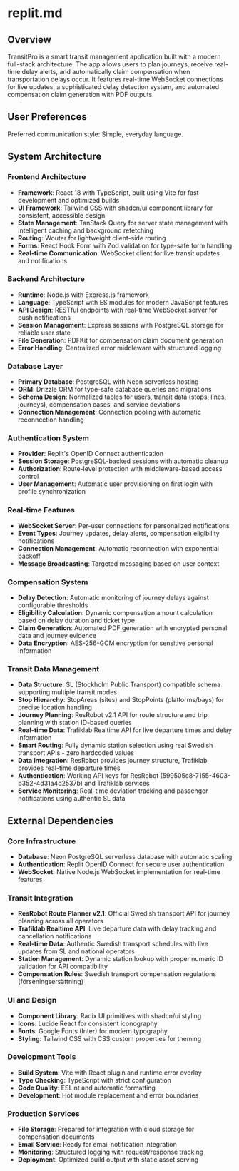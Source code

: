 # replit.md

## Overview

TransitPro is a smart transit management application built with a modern full-stack architecture. The app allows users to plan journeys, receive real-time delay alerts, and automatically claim compensation when transportation delays occur. It features real-time WebSocket connections for live updates, a sophisticated delay detection system, and automated compensation claim generation with PDF outputs.

## User Preferences

Preferred communication style: Simple, everyday language.

## System Architecture

### Frontend Architecture
- **Framework**: React 18 with TypeScript, built using Vite for fast development and optimized builds
- **UI Framework**: Tailwind CSS with shadcn/ui component library for consistent, accessible design
- **State Management**: TanStack Query for server state management with intelligent caching and background refetching
- **Routing**: Wouter for lightweight client-side routing
- **Forms**: React Hook Form with Zod validation for type-safe form handling
- **Real-time Communication**: WebSocket client for live transit updates and notifications

### Backend Architecture
- **Runtime**: Node.js with Express.js framework
- **Language**: TypeScript with ES modules for modern JavaScript features
- **API Design**: RESTful endpoints with real-time WebSocket server for push notifications
- **Session Management**: Express sessions with PostgreSQL storage for reliable user state
- **File Generation**: PDFKit for compensation claim document generation
- **Error Handling**: Centralized error middleware with structured logging

### Database Layer
- **Primary Database**: PostgreSQL with Neon serverless hosting
- **ORM**: Drizzle ORM for type-safe database queries and migrations
- **Schema Design**: Normalized tables for users, transit data (stops, lines, journeys), compensation cases, and service deviations
- **Connection Management**: Connection pooling with automatic reconnection handling

### Authentication System
- **Provider**: Replit's OpenID Connect authentication
- **Session Storage**: PostgreSQL-backed sessions with automatic cleanup
- **Authorization**: Route-level protection with middleware-based access control
- **User Management**: Automatic user provisioning on first login with profile synchronization

### Real-time Features
- **WebSocket Server**: Per-user connections for personalized notifications
- **Event Types**: Journey updates, delay alerts, compensation eligibility notifications
- **Connection Management**: Automatic reconnection with exponential backoff
- **Message Broadcasting**: Targeted messaging based on user context

### Compensation System
- **Delay Detection**: Automatic monitoring of journey delays against configurable thresholds
- **Eligibility Calculation**: Dynamic compensation amount calculation based on delay duration and ticket type
- **Claim Generation**: Automated PDF generation with encrypted personal data and journey evidence
- **Data Encryption**: AES-256-GCM encryption for sensitive personal information

### Transit Data Management
- **Data Structure**: SL (Stockholm Public Transport) compatible schema supporting multiple transit modes
- **Stop Hierarchy**: StopAreas (sites) and StopPoints (platforms/bays) for precise location handling
- **Journey Planning**: ResRobot v2.1 API for route structure and trip planning with station ID-based queries
- **Real-time Data**: Trafiklab Realtime API for live departure times and delay information
- **Smart Routing**: Fully dynamic station selection using real Swedish transport APIs - zero hardcoded values
- **Data Integration**: ResRobot provides journey structure, Trafiklab provides real-time departure times
- **Authentication**: Working API keys for ResRobot (599505c8-7155-4603-b352-4d31a4d2537b) and Trafiklab services
- **Service Monitoring**: Real-time deviation tracking and passenger notifications using authentic SL data

## External Dependencies

### Core Infrastructure
- **Database**: Neon PostgreSQL serverless database with automatic scaling
- **Authentication**: Replit OpenID Connect for secure user authentication
- **WebSocket**: Native Node.js WebSocket implementation for real-time features

### Transit Integration
- **ResRobot Route Planner v2.1**: Official Swedish transport API for journey planning across all operators
- **Trafiklab Realtime API**: Live departure data with delay tracking and cancellation notifications
- **Real-time Data**: Authentic Swedish transport schedules with live updates from SL and national operators
- **Station Management**: Dynamic station lookup with proper numeric ID validation for API compatibility
- **Compensation Rules**: Swedish transport compensation regulations (förseningsersättning)

### UI and Design
- **Component Library**: Radix UI primitives with shadcn/ui styling
- **Icons**: Lucide React for consistent iconography
- **Fonts**: Google Fonts (Inter) for modern typography
- **Styling**: Tailwind CSS with CSS custom properties for theming

### Development Tools
- **Build System**: Vite with React plugin and runtime error overlay
- **Type Checking**: TypeScript with strict configuration
- **Code Quality**: ESLint and automatic formatting
- **Development**: Hot module replacement and error boundaries

### Production Services
- **File Storage**: Prepared for integration with cloud storage for compensation documents
- **Email Service**: Ready for email notification integration
- **Monitoring**: Structured logging with request/response tracking
- **Deployment**: Optimized build output with static asset serving